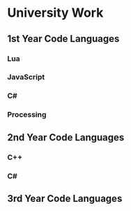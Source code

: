 # University Work

## 1st Year Code Languages

### Lua
### JavaScript
### C#
### Processing

## 2nd Year Code Languages

### C++
### C#

## 3rd Year Code Languages
